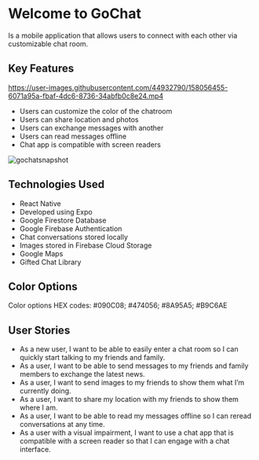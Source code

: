 # Welcome to GoChat

Is a mobile application that allows users to connect with each other via customizable chat room.

## Key Features

https://user-images.githubusercontent.com/44932790/158056455-6071a95a-fbaf-4dc6-8736-34abfb0c8e24.mp4



* Users can customize the color of the chatroom
* Users can share location and photos
* Users can exchange messages with another 
* Users can read messages offline
* Chat app is compatible with screen readers

![gochatsnapshot](https://user-images.githubusercontent.com/44932790/158056168-85e3aa7f-1bee-4cce-bd14-bd263ac6db85.png)

## Technologies Used

* React Native
* Developed using Expo
* Google Firestore Database
* Google Firebase Authentication
* Chat conversations stored locally
* Images stored in Firebase Cloud Storage
* Google Maps
* Gifted Chat Library 

## Color Options

Color options HEX codes: #090C08; #474056; #8A95A5; #B9C6AE


## User Stories

* As a new user, I want to be able to easily enter a chat room so I can quickly start talking to my
friends and family.
* As a user, I want to be able to send messages to my friends and family members to exchange
the latest news.
* As a user, I want to send images to my friends to show them what I’m currently doing.
* As a user, I want to share my location with my friends to show them where I am.
* As a user, I want to be able to read my messages offline so I can reread conversations at any
time.
* As a user with a visual impairment, I want to use a chat app that is compatible with a screen
reader so that I can engage with a chat interface.



